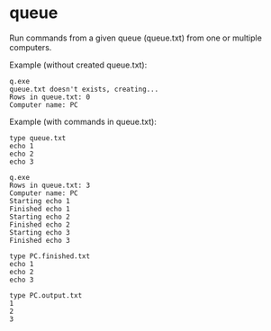 # queue
Run commands from a given queue (queue.txt) from one or multiple computers.

Example (without created queue.txt):
```
q.exe
queue.txt doesn't exists, creating...
Rows in queue.txt: 0
Computer name: PC
```

Example (with commands in queue.txt):
```
type queue.txt
echo 1
echo 2
echo 3

q.exe
Rows in queue.txt: 3
Computer name: PC
Starting echo 1
Finished echo 1
Starting echo 2
Finished echo 2
Starting echo 3
Finished echo 3

type PC.finished.txt
echo 1
echo 2
echo 3

type PC.output.txt
1
2
3
```
